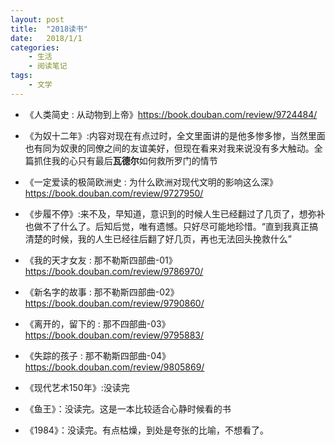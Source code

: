 ```yaml
---
layout: post
title:  "2018读书"
date:   2018/1/1
categories: 
    - 生活 
    - 阅读笔记
tags:
    - 文学
---
```

* 《人类简史 : 从动物到上帝》<https://book.douban.com/review/9724484/>

* 《为奴十二年》:内容对现在有点过时，全文里面讲的是他多惨多惨，当然里面也有同为奴隶的同僚之间的友谊美好，但现在看来对我来说没有多大触动。全篇抓住我的心只有最后**瓦德尔**如何救所罗门的情节

* 《一定爱读的极简欧洲史 : 为什么欧洲对现代文明的影响这么深》<https://book.douban.com/review/9727950/>

* 《步履不停》:来不及，早知道，意识到的时候人生已经翻过了几页了，想弥补也做不了什么了。后知后觉，唯有遗憾。只好尽可能地珍惜。“直到我真正搞清楚的时候，我的人生已经往后翻了好几页，再也无法回头挽救什么”

* 《我的天才女友 : 那不勒斯四部曲-01》<https://book.douban.com/review/9786970/>

* 《新名字的故事 : 那不勒斯四部曲-02》<https://book.douban.com/review/9790860/>

* 《离开的，留下的 : 那不四部曲-03》<https://book.douban.com/review/9795883/>

* 《失踪的孩子 : 那不勒斯四部曲-04》<https://book.douban.com/review/9805869/>

* 《现代艺术150年》:没读完

* 《鱼王》：没读完。这是一本比较适合心静时候看的书

* 《1984》：没读完。有点枯燥，到处是夸张的比喻，不想看了。